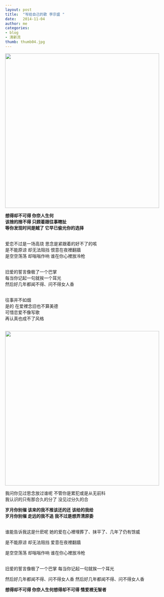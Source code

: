 ```yaml
---
layout: post
title:  "写给自己的歌 李宗盛 "
date:   2014-11-04 
author: me
categories: 
- blog
- 清新流
thumb: thumb04.jpg
---
```


<img src="http://liubai.qiniudn.com/dd.jpg" style="width:500px;height=248px">

**想得却不可得 你奈人生何**<br>
**该捨的捨不得 只顾着跟往事瞎扯**<br>
**等你发现时间是贼了 它早已偷光你的选择**<br><br>
<!--more-->


爱恋不过是一场高烧 思念是紧跟着的好不了的咳<br>
是不能原谅 却无法阻挡 恨意在夜裡翻牆<br>
是空空荡荡 却嗡嗡作响 谁在你心裡放冷枪<br><br>

旧爱的誓言像极了一个巴掌<br>
每当你记起一句就挨一个耳光<br>
然后好几年都闻不得、问不得女人香<br><br>

往事并不如烟<br>
是的 在爱裡念旧也不算美德<br>
可惜恋爱不像写歌 <br>
再认真也成不了风格<br><br>

<img src="http://liubai.qiniudn.com/ddd.jpg" style="width:500px;height=248px">

我问你见过思念放过谁呢 不管你是累犯或是从无前科</br>
我认识的只有那合久的分了 没见过分久的合<br>
 
**岁月你别催 该来的我不推该还的还 该给的我给** <br>
**岁月你别催 走远的我不追 我不过是想弄清原委**<br><br>

谁能告诉我这是什麽呢 她的爱在心裡埋葬了、抹平了、几年了仍有馀威<br>

是不能原谅 却无法阻挡 爱意在夜裡翻牆<br>

是空空荡荡 却嗡嗡作响 谁在你心裡放冷枪<br><br>

旧爱的誓言像极了一个巴掌 每当你记起一句就挨一个耳光<br>

然后好几年都闻不得、问不得女人香 然后好几年都闻不得、问不得女人香


**想得却不可得 你奈人生何想得却不可得 情爱裡无智者**

 